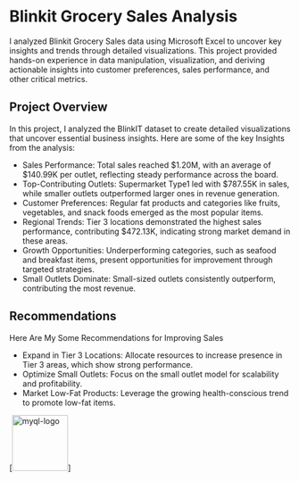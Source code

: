 # Blinkit Grocery Sales Analysis

I analyzed Blinkit Grocery Sales data using Microsoft Excel to uncover key insights and trends through detailed visualizations. This project provided hands-on experience in data manipulation, visualization, and deriving actionable insights into customer preferences, sales performance, and other critical metrics.

##  Project Overview
In this project, I analyzed the BlinkIT dataset to create detailed visualizations that uncover essential business insights. Here are some of the key Insights from the analysis:

- Sales Performance: Total sales reached $1.20M, with an average of $140.99K per outlet, reflecting steady performance across the board.
- Top-Contributing Outlets: Supermarket Type1 led with $787.55K in sales, while smaller outlets outperformed larger ones in revenue generation.
- Customer Preferences: Regular fat products and categories like fruits, vegetables, and snack foods emerged as the most popular items.
- Regional Trends: Tier 3 locations demonstrated the highest sales performance, contributing $472.13K, indicating strong market demand in these areas.
- Growth Opportunities: Underperforming categories, such as seafood and breakfast items, present opportunities for improvement through targeted strategies.
- Small Outlets Dominate: Small-sized outlets consistently outperform, contributing the most revenue.

## Recommendations
Here Are My Some Recommendations for Improving Sales

- Expand in Tier 3 Locations: Allocate resources to increase presence in Tier 3 areas, which show strong performance.
- Optimize Small Outlets: Focus on the small outlet model for scalability and profitability.
- Market Low-Fat Products: Leverage the growing health-conscious trend to promote low-fat items.


[<img src="./Code_outputs/mysql_logo.png" alt="myql-logo" width="100"/>]



